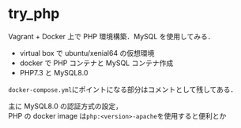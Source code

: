 # try_php

Vagrant + Docker 上で PHP 環境構築．MySQL を使用してみる．

- virtual box で ubuntu/xenial64 の仮想環境
- docker で PHP コンテナと MySQL コンテナ作成
- PHP7.3 と MySQL8.0

`docker-compose.yml`にポイントになる部分はコメントとして残してある．

主に MySQL8.0 の認証方式の設定，  
PHP の docker image は`php:<version>-apache`を使用すると便利とか